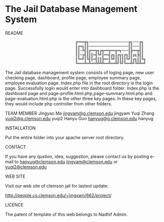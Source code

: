 # The Jail Database Management System
README

                                    ╔═══╦╗──────────────────╔╗───╔╗
                                    ║╔═╗║║──────────────────║║───║║
                                    ║║─╚╣║╔══╦╗╔╦══╦══╦═╗───║╠══╦╣║
                                    ║║─╔╣║║║═╣╚╝║══╣╔╗║╔╗╗╔╗║║╔╗╠╣║
                                    ║╚═╝║╚╣║═╣║║╠══║╚╝║║║║║╚╝║╔╗║║╚╗
                                    ╚═══╩═╩══╩╩╩╩══╩══╩╝╚╝╚══╩╝╚╩╩═╝
                                    
The Jail database management system consists of loging page, new user checking page, dashboard, profile page, employee summary page, employee evaluation page. Index.php file in the root directory is the login page. Successfully login would enter into dashboard folder. Index.php is the dashboard page and page-profile.html.php,page-summary.html.php and page-evaluation.html.php is the other three key pages. In these key pages, they would include php controller from other folders.

TEAM MEMBER
Jingyao Ma        jingyam@g.clemson.edu   jingyam
Yuqi Zhang        yuqi2@g.clemson.edu	    yuqi2
Hanyu Guo         hanyug@g.clemson.edu 	  hanyug

INSTALLATION

Put the entire folder into your apache server root directory.

CONTACT

If you have any qustion, idea, suggestion, please contact us by posting e-mail to hanyug@clemson.edu jingyam@clemson.edu or yuqi2@clemson.edu

WEB SITE

Visit our web site of clemson jail for lastest update:

http://people.cs.clemson.edu/~jingyam/662/project/

LICENCE

The patent of template of this web belongs to Nadhif Admin.




